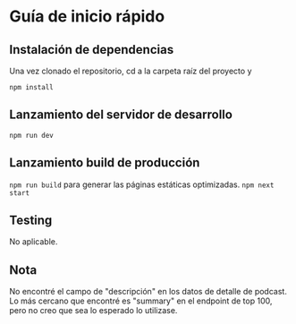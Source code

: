 # Guía de inicio rápido

## Instalación de dependencias

Una vez clonado el repositorio, cd a la carpeta raíz del proyecto y

`npm install`

## Lanzamiento del servidor de desarrollo

`npm run dev`

## Lanzamiento build de producción

`npm run build` para generar las páginas estáticas optimizadas.
`npm next start`

## Testing

No aplicable.

## Nota

No encontré el campo de "descripción" en los datos de detalle de podcast. Lo más cercano que encontré es "summary" en el endpoint de top 100, pero no creo que sea lo esperado lo utilizase.
